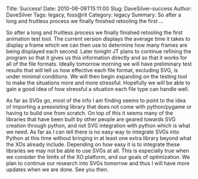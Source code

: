 Title: Success!
Date: 2010-06-09T15:11:00
Slug: DaveSilver-success
Author: DaveSilver
Tags: legacy, foss@rit
Category: legacy
Summary: So after a long and fruitless process we finally finished retooling the first ... 

So after a long and fruitless process we finally finished retooling the first
animation test tool. The current version displays the average time it takes to
display a frame which we can then use to determine how many frames are being
displayed each second. Later tonight JT plans to continue refining the program
so that it gives us this information directly and so that it works for all of
the file formats. Ideally tomorrow morning we will have preliminary test
results that will tell us how effective each file format, excluding SVG, is
under minimal conditions. We will then begin expanding on the testing tool to
make the situations more and more stressful. Hopefully we will be able to gain
a good idea of how stressful a situation each file type can handle well.

As far as SVGs go, most of the info I am finding seems to point to the idea of
importing a preexisting library that does not come with python/pygame or
having to build one from scratch. On top of this it seems many of the
libraries that have been built by other people are geared towards SVG creation
through python, and not SVG integration with python which is what we need. As
far as I can tell there is no easy way to integrate SVGs into Python at this
time without bringing in at least one extra library beyond what the XOs
already include. Depending on how easy it is to integrate these libraries we
may not be able to use SVGs at all. This is especially true when we consider
the limits of the XO platform, and our goals of optimization. We plan to
continue our research into SVGs tomorrow and thus I will have more updates
when we are done. See you then.


